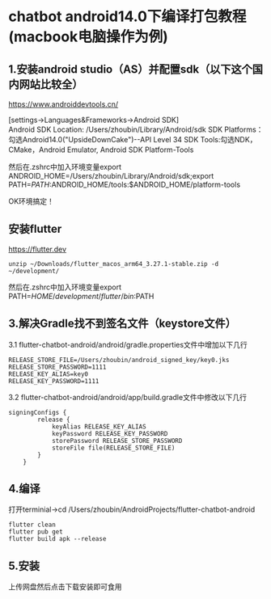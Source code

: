 # chatbot android14.0下编译打包教程(macbook电脑操作为例)

## 1.安装android studio（AS）并配置sdk（以下这个国内网站比较全）

https://www.androiddevtools.cn/


[settings->Languages&Frameworks->Android SDK]<br>
Android SDK Location: /Users/zhoubin/Library/Android/sdk
SDK Platforms：勾选Android14.0("UpsideDownCake")--API Level 34
SDK Tools:勾选NDK，CMake，Android Emulator, Android SDK Platform-Tools

然后在.zshrc中加入环境变量export ANDROID_HOME=/Users/zhoubin/Library/Android/sdk;export PATH=$PATH:$ANDROID_HOME/tools:$ANDROID_HOME/platform-tools

OK环境搞定！

## 安装flutter

https://flutter.dev

```shell
unzip ~/Downloads/flutter_macos_arm64_3.27.1-stable.zip -d ~/development/
```

然后在.zshrc中加入环境变量export PATH=$HOME/development/flutter/bin:$PATH


## 3.解决Gradle找不到签名文件（keystore文件）

3.1 flutter-chatbot-android/android/gradle.properties文件中增加以下几行<br>
```shell
RELEASE_STORE_FILE=/Users/zhoubin/android_signed_key/key0.jks
RELEASE_STORE_PASSWORD=1111
RELEASE_KEY_ALIAS=key0
RELEASE_KEY_PASSWORD=1111
```

3.2 flutter-chatbot-android/android/app/build.gradle文件中修改以下几行<br>
```shell
signingConfigs {
        release {
            keyAlias RELEASE_KEY_ALIAS
            keyPassword RELEASE_KEY_PASSWORD
            storePassword RELEASE_STORE_PASSWORD
            storeFile file(RELEASE_STORE_FILE)
        }
    }
```

## 4.编译

打开terminial->cd /Users/zhoubin/AndroidProjects/flutter-chatbot-android<br>

```shell
flutter clean
flutter pub get
flutter build apk --release
```


## 5.安装

上传网盘然后点击下载安装即可食用




